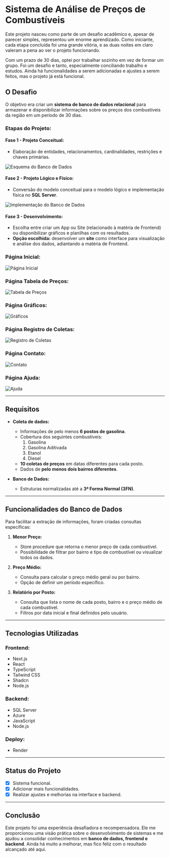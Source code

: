 # Sistema de Análise de Preços de Combustíveis

Este projeto nasceu como parte de um desafio acadêmico e, apesar de parecer simples, representou um enorme aprendizado. Como iniciante, cada etapa concluída foi uma grande vitória, e as duas noites em claro valeram a pena ao ver o projeto funcionando. 

Com um prazo de 30 dias, optei por trabalhar sozinho em vez de formar um grupo. Foi um desafio e tanto, especialmente conciliando trabalho e estudos. Ainda há funcionalidades a serem adicionadas e ajustes a serem feitos, mas o projeto já está funcional.

## O Desafio

O objetivo era criar um **sistema de banco de dados relacional** para armazenar e disponibilizar informações sobre os preços dos combustíveis da região em um período de 30 dias. 

### Etapas do Projeto:

#### **Fase 1 - Projeto Conceitual:**
- Elaboração de entidades, relacionamentos, cardinalidades, restrições e chaves primárias.

![Esquema do Banco de Dados](https://media.licdn.com/dms/image/v2/D4D22AQF0QuzKuwIXxg/feedshare-shrink_2048_1536/feedshare-shrink_2048_1536/0/1727047823042?e=1734566400&v=beta&t=e_Fw99QFP9PO3SXMUrLqP2Gz11GuKrAcazlmj3JCpO0)

#### **Fase 2 - Projeto Lógico e Físico:**
- Conversão do modelo conceitual para o modelo lógico e implementação física no **SQL Server**.

![Implementação do Banco de Dados](https://media.licdn.com/dms/image/v2/D4D22AQHAJetlBEW0Hw/feedshare-shrink_2048_1536/feedshare-shrink_2048_1536/0/1727047823009?e=1734566400&v=beta&t=y_sYJKZEh_Ig9slk7LYeOS0scyqp2lm39atrZrW32_o)

#### **Fase 3 - Desenvolvimento:**
- Escolha entre criar um App ou Site (relacionado à matéria de Frontend) ou disponibilizar gráficos e planilhas com os resultados.
- **Opção escolhida:** desenvolver um **site** como interface para visualização e análise dos dados, adiantando a matéria de Frontend.

### **Página Inicial:**
![Página Inicial](https://i.imgur.com/cOvnx2J.png)

### **Página Tabela de Preços:**
![Tabela de Preços](https://i.imgur.com/8mtlcJA.png)

### **Página Gráficos:**
![Gráficos](https://i.imgur.com/6WuuSJJ.png)

### **Página Registro de Coletas:**
![Registro de Coletas](https://i.imgur.com/2pRou7N.png)

### **Página Contato:**
![Contato](https://i.imgur.com/73Q61lB.png)

### **Página Ajuda:**
![Ajuda](https://i.imgur.com/MZ3hJeR.png)

---

## Requisitos

- **Coleta de dados:**
  - Informações de pelo menos **6 postos de gasolina**.
  - Cobertura dos seguintes combustíveis:
    1. Gasolina
    2. Gasolina Aditivada
    3. Etanol
    4. Diesel
  - **10 coletas de preços** em datas diferentes para cada posto.
  - Dados de **pelo menos dois bairros diferentes**.

- **Banco de Dados:**
  - Estruturas normalizadas até a **3ª Forma Normal (3FN)**.

---

## Funcionalidades do Banco de Dados

Para facilitar a extração de informações, foram criadas consultas específicas:

1. **Menor Preço:**
   - Store procedure que retorna o menor preço de cada combustível.
   - Possibilidade de filtrar por bairro e tipo de combustível ou visualizar todos os dados.

2. **Preço Médio:**
   - Consulta para calcular o preço médio geral ou por bairro.
   - Opção de definir um período específico.

3. **Relatório por Posto:**
   - Consulta que lista o nome de cada posto, bairro e o preço médio de cada combustível.
   - Filtros por data inicial e final definidos pelo usuário.

---

## Tecnologias Utilizadas

### Frontend:
- Next.js
- React
- TypeScript
- Tailwind CSS
- Shadcn
- Node.js

### Backend:
- SQL Server
- Azure
- JavaScript
- Node.js

### Deploy:
- Render
  
---

## Status do Projeto

- [x] Sistema funcional.
- [x] Adicionar mais funcionalidades.
- [x] Realizar ajustes e melhorias na interface e backend.

---

## Conclusão

Este projeto foi uma experiência desafiadora e recompensadora. Ele me proporcionou uma visão prática sobre o desenvolvimento de sistemas e me ajudou a consolidar conhecimentos em **banco de dados, frontend e backend**. Ainda há muito a melhorar, mas fico feliz com o resultado alcançado até aqui.
